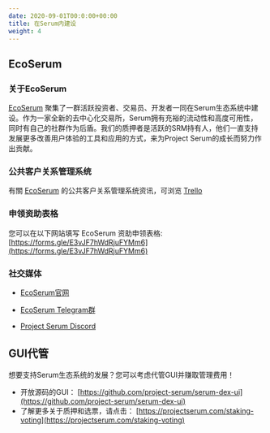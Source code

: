 ```yaml
---
date: 2020-09-01T00:0:00+00:00
title: 在Serum内建设
weight: 4
---
```


## EcoSerum

### 关于EcoSerum

[EcoSerum](https://ecoserum.dev) 聚集了一群活跃投资者、交易员、开发者一同在Serum生态系统中建设。作为一家全新的去中心化交易所，Serum拥有充裕的流动性和高度可用性，同时有自己的社群作为后盾。我们的质押者是活跃的SRM持有人，他们一直支持发展更多改善用户体验的工具和应用的方式，来为Project Serum的成长而努力作出贡献。

### 公共客户关系管理系统

有關 [EcoSerum](https://ecoserum.dev) 的公共客户关系管理系统资讯，可浏览 [Trello](https://trello.com/b/bo0BiBYa/ecoserum)

### 申领资助表格

您可以在以下网站填写 EcoSerum 资助申领表格: [https://forms.gle/E3vJF7hWdRjuFYMm6](https://forms.gle/E3vJF7hWdRjuFYMm6)

### 社交媒体

- [EcoSerum官网](https://www.ecoserum.dev/)

- [EcoSerum Telegram群](https://t.me/ecoSerum)

- [Project Serum Discord](https://discord.gg/njfYc2s)

## GUI代管

想要支持Serum生态系统的发展？您可以考虑代管GUI并赚取管理费用！

- 开放源码的GUI： [https://github.com/project-serum/serum-dex-ui](https://github.com/project-serum/serum-dex-ui)
- 了解更多关于质押和选票，请点击： [https://projectserum.com/staking-voting](https://projectserum.com/staking-voting)
